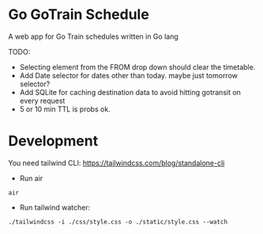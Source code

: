 # Go GoTrain Schedule
A web app for Go Train schedules written in Go lang

TODO: 
- Selecting element from the FROM drop down should clear the timetable.
- Add Date selector for dates other than today. maybe just tomorrow selector?
- Add SQLite for caching destination data to avoid hitting gotransit on every request
- 5 or 10 min TTL is probs ok.


# Development
You need tailwind CLI:
https://tailwindcss.com/blog/standalone-cli

- Run air
```
air
```
- Run tailwind watcher:
```
./tailwindcss -i ./css/style.css -o ./static/style.css --watch
```